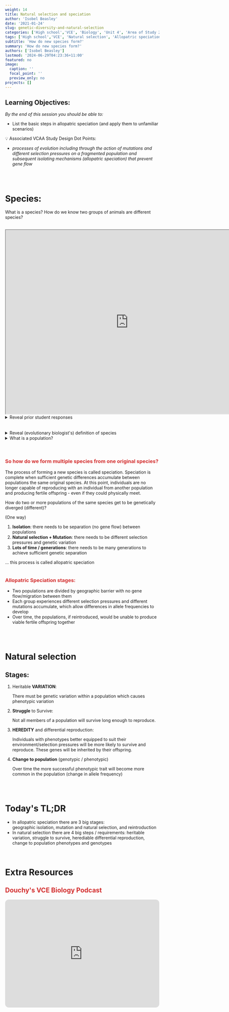 ```yaml
---
weight: 14
title: Natural selection and speciation 
author: 'Isobel Beasley'
date: '2021-01-24'
slug: genetic-diversity-and-natural-selection
categories: ['High school','VCE', 'Biology', 'Unit 4', 'Area of Study 2']
tags: ['High school','VCE', 'Natural selection', 'Allopatric speciation']
subtitle: 'How do new species form?'
summary: 'How do new species form?'
authors: ['Isobel Beasley']
lastmod: '2024-06-29T04:23:36+11:00'
featured: no
image:
  caption: ''
  focal_point: ''
  preview_only: no
projects: []
---
```



## Learning Objectives:

*By the end of this session you should be able to:* 

- List the basic steps in allopatric speciation (and apply them to unfamiliar scenarios)


<aside>
💡 Associated VCAA Study Design Dot Points:               <ul> <i> 
<li> 
processes of evolution including through the action of mutations and different selection pressures on a fragmented population and subsequent isolating mechanisms (allopatric speciation) that prevent gene flow 
</li>      

</i> </ul> 

</aside>

<br>
<br> 


# Species:

What is a species? How do we know two groups of animals are different species?

<br>

<iframe src="https://pollev-embeds.com/free_text_polls/NI0SeXUqqrMdHLLs7bY0C/respond" width="800px" height="600px"></iframe>

<br>

<details> <summary> Reveal prior student responses </summary> 
<br>
<iframe src="https://embed.polleverywhere.com/free_text_polls/n30LWJDNU8pNanxQ33Rux?controls=none&short_poll=true" width="800px" height="600px"></iframe>
</details> 

<br>
<br>

<details> 
 <summary> Reveal (evolutionary biologist's) definition of species </summary> 

A species is a group or category of organisms (living thing) which are 
distinguishable from all other types of organisms 
because only members of this species have the potential to produce fertile, 
and viable offspring through sexual reproduction with each other. 

</details>

<details> 
 <summary> What is a population? </summary>
Organisms of a particular species, within a defined area.

</details>

<br>
<br>

### <span style="color:#D32F2F"> So how do we form multiple species from one original species? </span>


The process of forming a new species is called speciation. 
Speciation is complete when sufficient genetic differences accumulate between 
populations the same original species.
At this point, individuals are no longer capable 
of reproducing with an individual from another population
and producing fertile offspring - even if they could physically meet. 

How do two or more populations of the same species get to be genetically diverged (different)? 

(One way) 

1. <b>Isolation</b>: there needs to be separation (no gene flow) between populations
2. <b>Natural selection + Mutation</b>: there needs to be different selection pressures and genetic variation
3. <b>Lots of time / generations</b>: there needs to be many generations to achieve sufficient genetic separation

... this process is called allopatric speciation
<br> 
<br>

### <span style="color:#D32F2F"> Allopatric Speciation stages: </span>

- Two populations are divided by geographic barrier with no gene flow/migration between them
- Each group experiences different selection pressures and different mutations accumulate, which allow differences in allele frequencies to develop
- Over time, the populations, if reintroduced, would be unable to produce viable fertile offspring together

<br>
<br>

# Natural selection 

## Stages:

1. Heritable <b>VARIATION</b>:
    
    There must be genetic variation within a population which causes phenotypic variation
    
2. <b>Struggle</b> to Survive:
    
     Not all members of a population will survive long enough to reproduce.
    
3.  <b>HEREDITY</b> and differential reproduction:
    
    Individuals with phenotypes better equipped to suit their environment/selection pressures will be more likely to survive and reproduce. These genes will be inherited by their offspring.
    
4. <b>Change to population</b> (genotypic / phenotypic) 
    
    Over time the more successful phenotypic trait will become more common in the population (change in allele frequency)

<br>
<br>

# Today's TL;DR

- In allopatric speciation there are 3 big stages:  
  geographic isolation, mutation and natural selection, and reintroduction
- In natural selection there are 4 big steps / requirements:
  heritable variation, struggle to survive, herediable differential reproduction, change to population phenotypes and genotypes
<br>

# Extra Resources

##  <span style="color:#D32F2F">  Douchy's VCE Biology Podcast </span>

<iframe style="border-radius:12px" src="https://open.spotify.com/embed/episode/1XYbds46rhnDp6yrUCjeHq?utm_source=generator" width="100%" height="352" frameBorder="0" allowfullscreen="" allow="autoplay; clipboard-write; encrypted-media; fullscreen; picture-in-picture" loading="lazy"></iframe>
